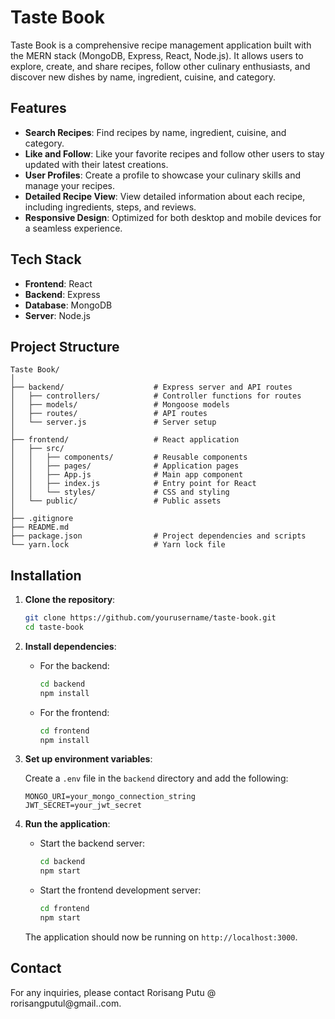# Taste Book

Taste Book is a comprehensive recipe management application built with the MERN stack (MongoDB, Express, React, Node.js). It allows users to explore, create, and share recipes, follow other culinary enthusiasts, and discover new dishes by name, ingredient, cuisine, and category.

## Features

- **Search Recipes**: Find recipes by name, ingredient, cuisine, and category.
- **Like and Follow**: Like your favorite recipes and follow other users to stay updated with their latest creations.
- **User Profiles**: Create a profile to showcase your culinary skills and manage your recipes.
- **Detailed Recipe View**: View detailed information about each recipe, including ingredients, steps, and reviews.
- **Responsive Design**: Optimized for both desktop and mobile devices for a seamless experience.

## Tech Stack

- **Frontend**: React
- **Backend**: Express
- **Database**: MongoDB
- **Server**: Node.js

## Project Structure

```
Taste Book/
│
├── backend/                    # Express server and API routes
│   ├── controllers/            # Controller functions for routes
│   ├── models/                 # Mongoose models
│   ├── routes/                 # API routes
│   └── server.js               # Server setup
│
├── frontend/                   # React application
│   ├── src/
│   │   ├── components/         # Reusable components
│   │   ├── pages/              # Application pages
│   │   ├── App.js              # Main app component
│   │   ├── index.js            # Entry point for React
│   │   └── styles/             # CSS and styling
│   └── public/                 # Public assets
│
├── .gitignore
├── README.md
├── package.json                # Project dependencies and scripts
└── yarn.lock                   # Yarn lock file
```

## Installation

1. **Clone the repository**:
   ```bash
   git clone https://github.com/yourusername/taste-book.git
   cd taste-book
   ```

2. **Install dependencies**:

   - For the backend:
     ```bash
     cd backend
     npm install
     ```

   - For the frontend:
     ```bash
     cd frontend
     npm install
     ```

3. **Set up environment variables**:

   Create a `.env` file in the `backend` directory and add the following:
   ```env
   MONGO_URI=your_mongo_connection_string
   JWT_SECRET=your_jwt_secret
   ```

4. **Run the application**:

   - Start the backend server:
     ```bash
     cd backend
     npm start
     ```

   - Start the frontend development server:
     ```bash
     cd frontend
     npm start
     ```

   The application should now be running on `http://localhost:3000`.


## Contact

For any inquiries, please contact Rorisang Putu @ rorisangputul@gmail..com.
